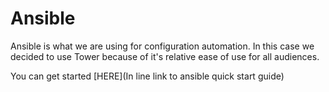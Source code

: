 # Ansible

Ansible is what we are using for configuration automation. In this case we decided to use Tower because of it's relative ease of use for all audiences.

You can get started [HERE](In line link to ansible quick start guide)

